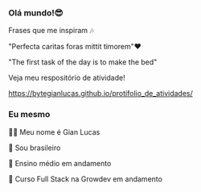 ### Olá mundo!😎

Frases que me inspiram 🎶

"Perfecta caritas foras mittit timorem"❤️

"The first task of the day is to make the bed"

Veja meu respositório de atividade!

https://bytegianlucas.github.io/protifolio_de_atividades/ 

        
### Eu mesmo

🙋‍♂️ Meu nome é Gian Lucas

💚 Sou brasileiro   

📕 Ensino médio em andamento

🔵 Curso Full Stack na Growdev em andamento

